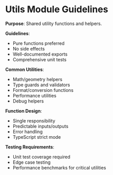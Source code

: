 # Utils Module Guidelines

**Purpose**: Shared utility functions and helpers.

**Guidelines**:

- Pure functions preferred
- No side effects
- Well-documented exports
- Comprehensive unit tests

**Common Utilities**:

- Math/geometry helpers
- Type guards and validators
- Format/conversion functions
- Performance utilities
- Debug helpers

**Function Design**:

- Single responsibility
- Predictable inputs/outputs
- Error handling
- TypeScript strict mode

**Testing Requirements**:

- Unit test coverage required
- Edge case testing
- Performance benchmarks for critical utilities
